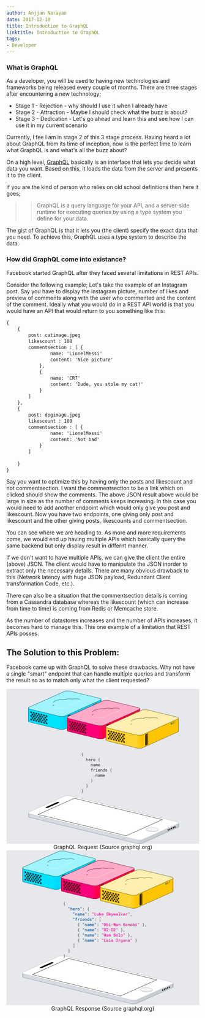 ```yaml
---
author: Anjjan Narayan
date: 2017-12-10
title: Introduction to GraphQL
linktitle: Introduction to GraphQL
tags: 
- Developer
---
```


### What is GraphQL

As a developer, you will be used to having new technologies and frameworks being released every couple of months. There are three stages after encountering a new technology;
 * Stage 1 - Rejection - why should I use it when I already have <Insert an awesome technology you are currently using> 
 * Stage 2 - Attraction - Maybe I should check what the buzz is about?
 * Stage 3 - Dedication - Let's go ahead and learn this and see how I can use it in my current scenario 

Currently, I fee I am in stage 2 of this 3 stage process. Having heard a lot about GraphQL from its time of inception, now is the perfect time to learn what GraphQL is and what's all the buzz about? 


On a high level, [GraphQL](http://graphql.org/) basically is an interface that lets you decide what data you want. Based on this, it loads the data from the server and presents it to the client. 

If you are the kind of person who relies on old school definitions then here it goes; 

>> GraphQL is a query language for your API, and a server-side runtime for executing queries by using a type system you define for your data.

The gist of GraphQL is that it lets you (the client) specify the exact data that you need. To achieve this, GraphQL uses a type system to describe the data. 

### How did GraphQL come into existance?

Facebook started GraphQL after they faced several limitations in REST APIs. 

Consider the following example; 
Let's take the example of an Instagram post. Say you have to display the instagram picture, number of likes and preview of comments along with the user who commented and the content of the comment. Ideally what you would do in a REST API world is that you would have an API that would return to you something like this: 
```
{
	{
		post: catimage.jpeg
		likescount : 100 
		commentsection : [ {
				name: 'LionelMessi'
				content: 'Nice picture'
			},
			{
				name: 'CR7'
				content: 'Dude, you stole my cat!'
			} 
		]
	},
	{
		post: dogimage.jpeg
		likescount : 100 
		commentsection : [ {
				name: 'LionelMessi'
				content: 'Not bad'
			}
		]

	}
}

```

Say you want to optimize this by having only the posts and likescount and not commentsection. I want the commentsection to be a link which on clicked should show the comments. The above JSON result above would be large in size as the number of comments keeps increasing. In this case you would need to add another endpoint which would only give you post and likescount. Now you have two endpoints, one giving only post and likescount and the other giving posts, likescounts and commentsection. 

You can see where we are heading to. As more and more requirements come, we would end up having multiple APIs which basically query the same backend but only display result in differnt manner. 

If we don't want to have multiple APIs, we can give the client the entire (above) JSON. The client would have to manipulate the JSON inorder to extract only the necessary details. There are many obvious drawback to this (Network latency with huge JSON payload, Redundant Client transformation Code, etc.). 

There can also be a situation that the commentsection details is coming from a Cassandra database whereas the likescount (which can increase from time to time) is coming from Redis or Memcache store. 

As the number of datastores increases and the number of APIs increases, it becomes hard to manage this. This one example of a limitation that REST APIs posses. 

## The Solution to this Problem:  

Facebook came up with GraphQL to solve these drawbacks. Why not have a single "smart" endpoint that can handle multiple queries and transform the result so as to match only what the client requested?

<div class="image ">
        <img class="image" src="/images/article_metadata/GraphQL_Request.png" align="center" alt="Alt Text">
        <figcaption class="caption" align="center">GraphQL Request (Source graphql.org)</figcaption>
 </div>

<div class="image ">
        <img class="image" src="/images/article_metadata/GraphQL_Response.png" align="center" alt="Alt Text">
        <figcaption class="caption" align="center">GraphQL Response (Source graphql.org)</figcaption>
 </div>

